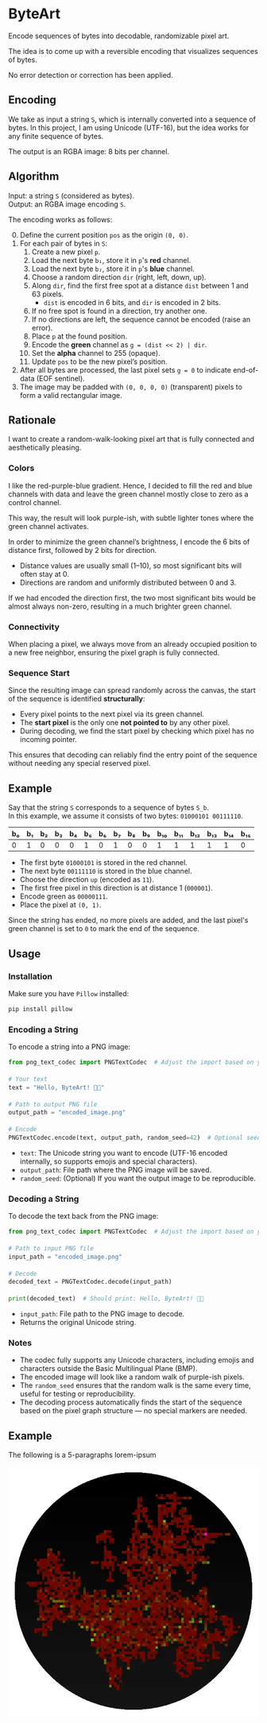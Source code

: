 # ByteArt
Encode sequences of bytes into decodable, randomizable pixel art.

The idea is to come up with a reversible encoding that visualizes sequences of bytes.

No error detection or correction has been applied.

## Encoding

We take as input a string `S`, which is internally converted into a sequence of bytes. In this project, I am using Unicode (UTF-16), but the idea works for any finite sequence of bytes.

The output is an RGBA image: 8 bits per channel.

## Algorithm

Input: a string `S` (considered as bytes).  
Output: an RGBA image encoding `S`.

The encoding works as follows:

0. Define the current position `pos` as the origin `(0, 0)`.
1. For each pair of bytes in `S`:
   1. Create a new pixel `p`.
   2. Load the next byte `b₁`, store it in `p`'s **red** channel.
   3. Load the next byte `b₂`, store it in `p`'s **blue** channel.
   4. Choose a random direction `dir` (right, left, down, up).
   5. Along `dir`, find the first free spot at a distance `dist` between 1 and 63 pixels.
      - `dist` is encoded in 6 bits, and `dir` is encoded in 2 bits.
   6. If no free spot is found in a direction, try another one.
   7. If no directions are left, the sequence cannot be encoded (raise an error).
   8. Place `p` at the found position.
   9. Encode the **green** channel as `g = (dist << 2) | dir`.
   10. Set the **alpha** channel to 255 (opaque).
   11. Update `pos` to be the new pixel’s position.
2. After all bytes are processed, the last pixel sets `g = 0` to indicate end-of-data (EOF sentinel).
3. The image may be padded with `(0, 0, 0, 0)` (transparent) pixels to form a valid rectangular image.

## Rationale

I want to create a random-walk-looking pixel art that is fully connected and aesthetically pleasing.

### Colors
I like the red-purple-blue gradient. Hence, I decided to fill the red and blue channels with data and leave the green channel mostly close to zero as a control channel.

This way, the result will look purple-ish, with subtle lighter tones where the green channel activates.

In order to minimize the green channel’s brightness, I encode the 6 bits of distance first, followed by 2 bits for direction. 
- Distance values are usually small (1–10), so most significant bits will often stay at 0.
- Directions are random and uniformly distributed between 0 and 3.

If we had encoded the direction first, the two most significant bits would be almost always non-zero, resulting in a much brighter green channel.

### Connectivity

When placing a pixel, we always move from an already occupied position to a new free neighbor, ensuring the pixel graph is fully connected.

### Sequence Start

Since the resulting image can spread randomly across the canvas, the start of the sequence is identified **structurally**:
- Every pixel points to the next pixel via its green channel.
- The **start pixel** is the only one **not pointed to** by any other pixel.
- During decoding, we find the start pixel by checking which pixel has no incoming pointer.

This ensures that decoding can reliably find the entry point of the sequence without needing any special reserved pixel.

## Example

Say that the string `S` corresponds to a sequence of bytes `S_b`.  
In this example, we assume it consists of two bytes: `01000101 00111110`.

| b₀ | b₁ | b₂ | b₃ | b₄ | b₅ | b₆ | b₇ | b₈ | b₉ | b₁₀ | b₁₁ | b₁₂ | b₁₃ | b₁₄ | b₁₅ |
|----|----|----|----|----|----|----|----|----|----|-----|-----|-----|-----|-----|-----|
| 0  | 1  | 0  | 0  | 0  | 1  | 0  | 1  | 0  | 0  | 1  | 1  | 1  | 1  | 1  | 0  |

- The first byte `01000101` is stored in the red channel.
- The next byte `00111110` is stored in the blue channel.
- Choose the direction `up` (encoded as `11`).
- The first free pixel in this direction is at distance 1 (`000001`).
- Encode green as `00000111`.
- Place the pixel at `(0, 1)`.

Since the string has ended, no more pixels are added, and the last pixel's green channel is set to `0` to mark the end of the sequence.

## Usage

### Installation

Make sure you have `Pillow` installed:

```bash
pip install pillow
```

### Encoding a String

To encode a string into a PNG image:

```python
from png_text_codec import PNGTextCodec  # Adjust the import based on your file/module name

# Your text
text = "Hello, ByteArt! 🚀🎨"

# Path to output PNG file
output_path = "encoded_image.png"

# Encode
PNGTextCodec.encode(text, output_path, random_seed=42)  # Optional seed for reproducibility
```

- `text`: The Unicode string you want to encode (UTF-16 encoded internally, so supports emojis and special characters).
- `output_path`: File path where the PNG image will be saved.
- `random_seed`: (Optional) If you want the output image to be reproducible.

### Decoding a String

To decode the text back from the PNG image:

```python
from png_text_codec import PNGTextCodec  # Adjust the import based on your file/module name

# Path to input PNG file
input_path = "encoded_image.png"

# Decode
decoded_text = PNGTextCodec.decode(input_path)

print(decoded_text)  # Should print: Hello, ByteArt! 🚀🎨
```

- `input_path`: File path to the PNG image to decode.
- Returns the original Unicode string.

### Notes

- The codec fully supports any Unicode characters, including emojis and characters outside the Basic Multilingual Plane (BMP).
- The encoded image will look like a random walk of purple-ish pixels.
- The `random_seed` ensures that the random walk is the same every time, useful for testing or reproducibility.
- The decoding process automatically finds the start of the sequence based on the pixel graph structure — no special markers are needed.

## Example

The following is a 5-paragraphs lorem-ipsum

![ByteArt Example](https://github.com/AndreaRiboni/ByteArt/blob/main/data/lorem_ipsum.webp?raw=true)
